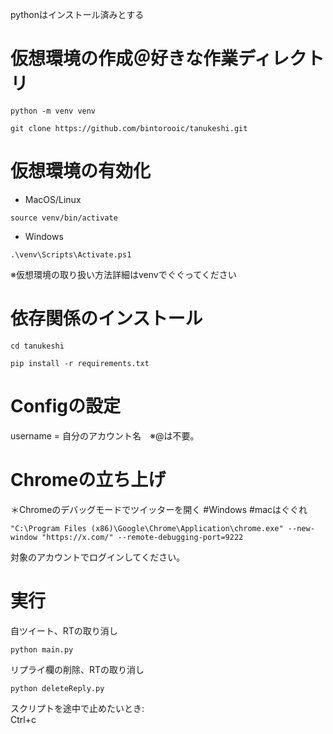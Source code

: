 pythonはインストール済みとする   

# 仮想環境の作成＠好きな作業ディレクトリ  
```
python -m venv venv  
```

```
git clone https://github.com/bintorooic/tanukeshi.git
```
# 仮想環境の有効化  
- MacOS/Linux
```
source venv/bin/activate
```
- Windows
```
.\venv\Scripts\Activate.ps1
```
※仮想環境の取り扱い方法詳細はvenvでぐぐってください


# 依存関係のインストール  
```
cd tanukeshi
```
```
pip install -r requirements.txt  
```

# Configの設定
username = 自分のアカウント名　※@は不要。

# Chromeの立ち上げ
＊Chromeのデバッグモードでツイッターを開く #Windows #macはぐぐれ  
```
"C:\Program Files (x86)\Google\Chrome\Application\chrome.exe" --new-window "https://x.com/" --remote-debugging-port=9222
```
対象のアカウントでログインしてください。  

# 実行
自ツイート、RTの取り消し  
```
python main.py
```
リプライ欄の削除、RTの取り消し  
```
python deleteReply.py
```
スクリプトを途中で止めたいとき:  
Ctrl+c
